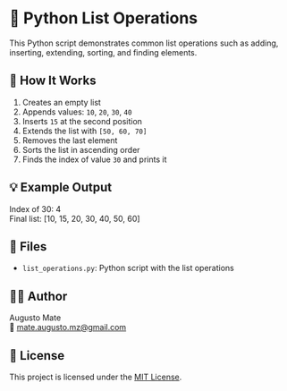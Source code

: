 # 🧾 Python List Operations

This Python script demonstrates common list operations such as adding, inserting, extending, sorting, and finding elements.

## 🚀 How It Works

1. Creates an empty list  
2. Appends values: `10`, `20`, `30`, `40`  
3. Inserts `15` at the second position  
4. Extends the list with `[50, 60, 70]`  
5. Removes the last element  
6. Sorts the list in ascending order  
7. Finds the index of value `30` and prints it

## 💡 Example Output

Index of 30: 4  
Final list: [10, 15, 20, 30, 40, 50, 60]

## 📂 Files

- `list_operations.py`: Python script with the list operations

## 🧑‍💻 Author

Augusto Mate  
📧 mate.augusto.mz@gmail.com

## 🪪 License

This project is licensed under the [MIT License](LICENSE).
